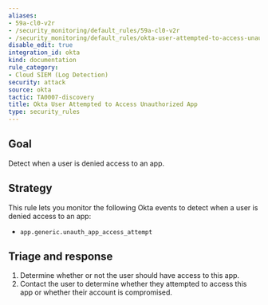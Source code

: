 ```yaml
---
aliases:
- 59a-cl0-v2r
- /security_monitoring/default_rules/59a-cl0-v2r
- /security_monitoring/default_rules/okta-user-attempted-to-access-unauthorized-app
disable_edit: true
integration_id: okta
kind: documentation
rule_category:
- Cloud SIEM (Log Detection)
security: attack
source: okta
tactic: TA0007-discovery
title: Okta User Attempted to Access Unauthorized App
type: security_rules
---
```


## Goal
Detect when a user is denied access to an app.

## Strategy
This rule lets you monitor the following Okta events to detect when a user is denied access to an app:

* `app.generic.unauth_app_access_attempt`

## Triage and response
1. Determine whether or not the user should have access to this app.
2. Contact the user to determine whether they attempted to access this app or whether their account is compromised.
